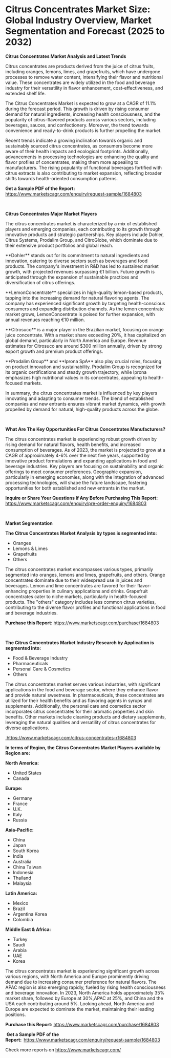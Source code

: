 <p><h1>Citrus Concentrates Market Size: Global Industry Overview, Market Segmentation and Forecast (2025 to 2032)</h1></p><p><strong>Citrus Concentrates Market Analysis and Latest Trends</strong></p>
<p><p>Citrus concentrates are products derived from the juice of citrus fruits, including oranges, lemons, limes, and grapefruits, which have undergone processes to remove water content, intensifying their flavor and nutritional value. These concentrates are widely utilized in the food and beverage industry for their versatility in flavor enhancement, cost-effectiveness, and extended shelf life.</p><p>The Citrus Concentrates Market is expected to grow at a CAGR of 11.1% during the forecast period. This growth is driven by rising consumer demand for natural ingredients, increasing health consciousness, and the popularity of citrus-flavored products across various sectors, including beverages, sauces, and confectionery. Moreover, the trend towards convenience and ready-to-drink products is further propelling the market.</p><p>Recent trends indicate a growing inclination towards organic and sustainably sourced citrus concentrates, as consumers become more aware of their health impacts and ecological footprints. Additionally, advancements in processing technologies are enhancing the quality and flavor profiles of concentrates, making them more appealing to manufacturers. The rising popularity of functional beverages fortified with citrus extracts is also contributing to market expansion, reflecting broader shifts towards health-oriented consumption patterns.</p></p>
<p><strong>Get a Sample PDF of the Report:&nbsp;</strong> <a href="https://www.marketscagr.com/enquiry/request-sample/1684803?utm_campaign=3541&utm_medium=2&utm_source=Github&utm_content=ia&utm_term=26032025&utm_id=citrus-concentrates">https://www.marketscagr.com/enquiry/request-sample/1684803</a></p>
<p>&nbsp;</p>
<p><strong>Citrus Concentrates Major Market Players</strong></p>
<p><p>The citrus concentrates market is characterized by a mix of established players and emerging companies, each contributing to its growth through innovative products and strategic partnerships. Key players include Dohler, Citrus Systems, Prodalim Group, and CitroGlobe, which dominate due to their extensive product portfolios and global reach.</p><p>**Dohler** stands out for its commitment to natural ingredients and innovation, catering to diverse sectors such as beverages and food products. The company's investment in R&D has led to sustained market growth, with projected revenues surpassing €1 billion. Future growth is anticipated through the expansion of sustainable practices and diversification of citrus offerings.</p><p>**LemonConcentrate** specializes in high-quality lemon-based products, tapping into the increasing demand for natural flavoring agents. The company has experienced significant growth by targeting health-conscious consumers and expanding distribution channels. As the lemon concentrate market grows, LemonConcentrate is poised for further expansion, with annual revenues reaching €10 million.</p><p>**Citrosuco** is a major player in the Brazilian market, focusing on orange juice concentrate. With a market share exceeding 20%, it has capitalized on global demand, particularly in North America and Europe. Revenue estimates for Citrosuco are around $300 million annually, driven by strong export growth and premium product offerings.</p><p>**Prodalim Group** and **Iprona SpA** also play crucial roles, focusing on product innovation and sustainability. Prodalim Group is recognized for its organic certifications and steady growth trajectory, while Iprona emphasizes high nutritional values in its concentrates, appealing to health-focused markets.</p><p>In summary, the citrus concentrates market is influenced by key players innovating and adapting to consumer trends. The blend of established companies and new entrants ensures vibrant market dynamics, with growth propelled by demand for natural, high-quality products across the globe.</p></p>
<p>&nbsp;</p>
<p><strong>What Are The Key Opportunities For Citrus Concentrates Manufacturers?</strong></p>
<p><p>The citrus concentrates market is experiencing robust growth driven by rising demand for natural flavors, health benefits, and increased consumption of beverages. As of 2023, the market is projected to grow at a CAGR of approximately 4-6% over the next five years, supported by innovative product formulations and expanding applications in food and beverage industries. Key players are focusing on sustainability and organic offerings to meet consumer preferences. Geographic expansion, particularly in emerging economies, along with the integration of advanced processing technologies, will shape the future landscape, fostering opportunities for both established and new entrants in the market.</p></p>
<p><strong>Inquire or Share Your Questions If Any Before Purchasing This Report:</strong> <a href="https://www.marketscagr.com/enquiry/pre-order-enquiry/1684803?utm_campaign=3541&utm_medium=2&utm_source=Github&utm_content=ia&utm_term=26032025&utm_id=citrus-concentrates">https://www.marketscagr.com/enquiry/pre-order-enquiry/1684803</a></p>
<p>&nbsp;</p>
<p><strong>Market Segmentation</strong></p>
<p><strong>The Citrus Concentrates Market Analysis by types is segmented into:</strong></p>
<p><ul><li>Oranges</li><li>Lemons & Limes</li><li>Grapefruits</li><li>Others</li></ul></p>
<p><p>The citrus concentrates market encompasses various types, primarily segmented into oranges, lemons and limes, grapefruits, and others. Orange concentrates dominate due to their widespread use in juices and beverages. Lemon and lime concentrates are favored for their flavor-enhancing properties in culinary applications and drinks. Grapefruit concentrates cater to niche markets, particularly in health-focused products. The "others" category includes less common citrus varieties, contributing to the diverse flavor profiles and functional applications in food and beverage industries.</p></p>
<p><strong>Purchase this Report:&nbsp;</strong><a href="https://www.marketscagr.com/purchase/1684803?utm_campaign=3541&utm_medium=2&utm_source=Github&utm_content=ia&utm_term=26032025&utm_id=citrus-concentrates">https://www.marketscagr.com/purchase/1684803</a></p>
<p>&nbsp;</p>
<p><strong>The Citrus Concentrates Market Industry Research by Application is segmented into:</strong></p>
<p><ul><li>Food & Beverage Industry</li><li>Pharmaceuticals</li><li>Personal Care & Cosmetics</li><li>Others</li></ul></p>
<p><p>The citrus concentrates market serves various industries, with significant applications in the food and beverage sector, where they enhance flavor and provide natural sweetness. In pharmaceuticals, these concentrates are utilized for their health benefits and as flavoring agents in syrups and supplements. Additionally, the personal care and cosmetics sector incorporates citrus concentrates for their aromatic properties and skin benefits. Other markets include cleaning products and dietary supplements, leveraging the natural qualities and versatility of citrus concentrates for diverse applications.</p></p>
<p><a href="https://www.marketscagr.com/citrus-concentrates-r1684803?utm_campaign=3541&utm_medium=2&utm_source=Github&utm_content=ia&utm_term=26032025&utm_id=citrus-concentrates">&nbsp;https://www.marketscagr.com/citrus-concentrates-r1684803</a></p>
<p><strong>In terms of Region, the Citrus Concentrates Market Players available by Region are:</strong></p>
<p>
    <p> <strong> North America: </strong>
        <ul>
            <li>United States</li>
            <li>Canada</li>
        </ul>
        </p> 
    <p> <strong> Europe: </strong>
        <ul>
            <li>Germany</li>
            <li>France</li>
            <li>U.K.</li>
            <li>Italy</li>
            <li>Russia</li>
        </ul>
        </p> 
    <p> <strong> Asia-Pacific: </strong>
        <ul>
            <li>China</li>
            <li>Japan</li>
            <li>South Korea</li>
            <li>India</li>
            <li>Australia</li>
            <li>China Taiwan</li>
            <li>Indonesia</li>
            <li>Thailand</li>
            <li>Malaysia</li>
        </ul>
        </p> 
    <p> <strong> Latin America: </strong>
        <ul>
            <li>Mexico</li>
            <li>Brazil</li>
            <li>Argentina Korea</li>
            <li>Colombia</li>
        </ul>
        </p> 
    <p> <strong> Middle East & Africa: </strong>
        <ul>
            <li>Turkey</li>
            <li>Saudi</li>
            <li>Arabia</li>
            <li>UAE</li>
            <li>Korea</li>
        </ul>
    </p>
    </p>
<p><p>The citrus concentrates market is experiencing significant growth across various regions, with North America and Europe prominently driving demand due to increasing consumer preference for natural flavors. The APAC region is also emerging rapidly, fueled by rising health consciousness and beverage innovation. In 2023, North America holds approximately 35% market share, followed by Europe at 30%,APAC at 25%, and China and the USA each contributing around 5%. Looking ahead, North America and Europe are expected to dominate the market, maintaining their leading positions.</p></p>
<p><strong>Purchase this Report: </strong><a href="https://www.marketscagr.com/purchase/1684803?utm_campaign=3541&utm_medium=2&utm_source=Github&utm_content=ia&utm_term=26032025&utm_id=citrus-concentrates">https://www.marketscagr.com/purchase/1684803</a></p>
<p>&nbsp;<strong>Get a Sample PDF of the Report:&nbsp;&nbsp;</strong><a href="https://www.marketscagr.com/enquiry/request-sample/1684803?utm_campaign=3541&utm_medium=2&utm_source=Github&utm_content=ia&utm_term=26032025&utm_id=citrus-concentrates">https://www.marketscagr.com/enquiry/request-sample/1684803</a></p>
<p><strong></strong></p>
<p>Check more reports on <a href="https://www.marketscagr.com/?utm_campaign=3541&utm_medium=2&utm_source=Github&utm_content=ia&utm_term=26032025&utm_id=citrus-concentrates">https://www.marketscagr.com/</a></p>